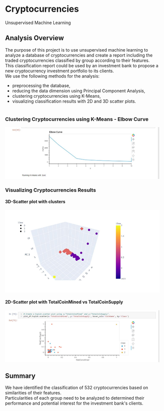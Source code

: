 # Cryptocurrencies
Unsupervised Machine Learning 
## Analysis Overview
The purpose of this project is to use unsupervised machine learning to analyze a database of cryptocurrencies and create a report including the traded cryptocurrencies classified by group according to their features.\
This classification report could be used by an investment bank to propose a new cryptocurrency investment portfolio to its clients.\
We use the following methods for the analysis:
- preprocessing the database,
- reducing the data dimension using Principal Component Analysis,
- clustering cryptocurrencies using K-Means,
- visualizing classification results with 2D and 3D scatter plots.
<br><br>

### Clustering Cryptocurrencies using K-Means - Elbow Curve
![](https://github.com/shivam0921/Cryptocurrencies/blob/main/Images/Deliverable%203.JPG)


### Visualizing Cryptocurrencies Results

#### 3D-Scatter plot with clusters
![](https://github.com/shivam0921/Cryptocurrencies/blob/main/Images/3%20D.JPG)


#### 2D-Scatter plot with TotalCoinMined vs TotalCoinSupply
![](https://github.com/shivam0921/Cryptocurrencies/blob/main/Images/Scatter.JPG)



## Summary
We have identified the classification of 532 cryptocurrencies based on similarities of their features.\
Particularities of each group need to be analyzed to determined their performance and potential interest for the investment bank's clients.
